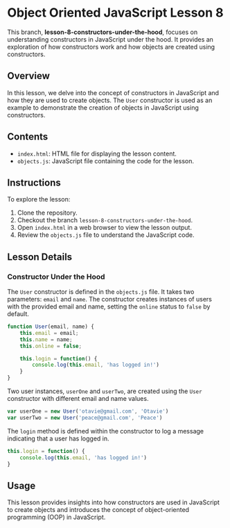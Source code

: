 # Object Oriented JavaScript Lesson 8

This branch, **lesson-8-constructors-under-the-hood**, focuses on understanding constructors in JavaScript under the hood. It provides an exploration of how constructors work and how objects are created using constructors.

## Overview

In this lesson, we delve into the concept of constructors in JavaScript and how they are used to create objects. The `User` constructor is used as an example to demonstrate the creation of objects in JavaScript using constructors.

## Contents

- `index.html`: HTML file for displaying the lesson content.
- `objects.js`: JavaScript file containing the code for the lesson.

## Instructions

To explore the lesson:

1. Clone the repository.
2. Checkout the branch `lesson-8-constructors-under-the-hood`.
3. Open `index.html` in a web browser to view the lesson output.
4. Review the `objects.js` file to understand the JavaScript code.

## Lesson Details

### Constructor Under the Hood

The `User` constructor is defined in the `objects.js` file. It takes two parameters: `email` and `name`. The constructor creates instances of users with the provided email and name, setting the `online` status to `false` by default.

```javascript
function User(email, name) {
    this.email = email;
    this.name = name;
    this.online = false;

    this.login = function() {
        console.log(this.email, 'has logged in!')
    }
}
```

Two user instances, `userOne` and `userTwo`, are created using the `User` constructor with different email and name values.

```javascript
var userOne = new User('otavie@gmail.com', 'Otavie')
var userTwo = new User('peace@gmail.com', 'Peace')
```

The `login` method is defined within the constructor to log a message indicating that a user has logged in.

```javascript
this.login = function() {
    console.log(this.email, 'has logged in!')
}
```

## Usage

This lesson provides insights into how constructors are used in JavaScript to create objects and introduces the concept of object-oriented programming (OOP) in JavaScript.
